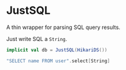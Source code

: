 # JustSQL

A thin wrapper for parsing SQL query results.

Just write SQL a `String`.

```scala
implicit val db = JustSQL(HikariDS())

"SELECT name FROM user".select[String]
```

